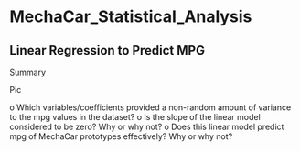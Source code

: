 # MechaCar_Statistical_Analysis

## Linear Regression to Predict MPG

   Summary
   
   Pic
   
   o Which variables/coefficients provided a non-random amount of variance to the mpg values in the dataset?
   o Is the slope of the linear model considered to be zero? Why or why not?
   o  Does this linear model predict mpg of MechaCar prototypes effectively? Why or why not?
